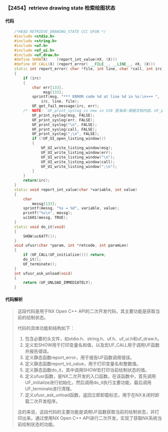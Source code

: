 ### 【2454】retrieve drawing state 检索绘图状态

#### 代码

```cpp
    /*HEAD RETRIEVE_DRAWING_STATE CCC UFUN */  
    #include <stdio.h>  
    #include <string.h>  
    #include <uf.h>  
    #include <uf_ui.h>  
    #include <uf_draw.h>  
    #define SHOW(X)    (report_int_value(#X, (X)))  
    #define UF_CALL(X) (report_error( __FILE__, __LINE__, #X, (X)))  
    static int report_error( char *file, int line, char *call, int irc)  
    {  
        if (irc)  
        {  
            char err[133],  
                 msg[133];  
            sprintf(msg, "*** ERROR code %d at line %d in %s:\n+++ ",  
                irc, line, file);  
            UF_get_fail_message(irc, err);  
        /*  NOTE:  UF_print_syslog is new in V18 里海译:根据文档内容，UF_print_syslog是V18版本新增的函数。 */  
            UF_print_syslog(msg, FALSE);  
            UF_print_syslog(err, FALSE);  
            UF_print_syslog("\n", FALSE);  
            UF_print_syslog(call, FALSE);  
            UF_print_syslog(";\n", FALSE);  
            if (!UF_UI_open_listing_window())  
            {  
                UF_UI_write_listing_window(msg);  
                UF_UI_write_listing_window(err);  
                UF_UI_write_listing_window("\n");  
                UF_UI_write_listing_window(call);  
                UF_UI_write_listing_window(";\n");  
            }  
        }  
        return(irc);  
    }  
    static void report_int_value(char *variable, int value)  
    {  
        char  
            messg[133];  
        sprintf(messg, "%s = %d", variable, value);  
        printf("%s\n", messg);  
        uc1601(messg, TRUE);  
    }  
    static void do_it(void)  
    {  
        SHOW(uc6477());  
    }  
    void ufusr(char *param, int *retcode, int paramLen)  
    {  
        if (UF_CALL(UF_initialize())) return;  
        do_it();  
        UF_terminate();  
    }  
    int ufusr_ask_unload(void)  
    {  
        return (UF_UNLOAD_IMMEDIATELY);  
    }

```

#### 代码解析

> 这段代码是用于NX Open C++ API的二次开发代码，其主要功能是获取当前的绘制状态。
>
> 代码的具体功能和结构如下：
>
> 1. 包含必要的头文件，如stdio.h、string.h、uf.h、uf_ui.h和uf_draw.h。
> 2. 定义宏SHOW用于打印变量名和值，以及宏UF_CALL用于调用UF函数并报告错误。
> 3. 定义静态函数report_error，用于报告UF函数调用错误。
> 4. 定义静态函数report_int_value，用于打印变量名和整数值。
> 5. 定义静态函数do_it，其中调用SHOW宏打印当前绘制状态的值。
> 6. 定义ufusr函数，是NX二次开发的入口函数。在该函数中，首先调用UF_initialize进行初始化，然后调用do_it执行主要功能，最后调用UF_terminate进行清理。
> 7. 定义ufusr_ask_unload函数，返回立即卸载标志，用于在NX关闭时卸载二次开发程序。
>
> 总的来说，这段代码的主要功能是调用UF函数获取当前的绘制状态，并打印出来。通过使用NX Open C++ API进行二次开发，实现了获取NX系统当前绘制状态的功能。
>
